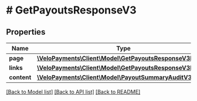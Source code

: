# # GetPayoutsResponseV3

## Properties

Name | Type | Description | Notes
------------ | ------------- | ------------- | -------------
**page** | [**\VeloPayments\Client\Model\GetPayoutsResponseV3Page**](GetPayoutsResponseV3Page.md) |  | [optional] 
**links** | [**\VeloPayments\Client\Model\GetPayoutsResponseV3Links[]**](GetPayoutsResponseV3Links.md) |  | [optional] 
**content** | [**\VeloPayments\Client\Model\PayoutSummaryAuditV3[]**](PayoutSummaryAuditV3.md) |  | [optional] 

[[Back to Model list]](../../README.md#documentation-for-models) [[Back to API list]](../../README.md#documentation-for-api-endpoints) [[Back to README]](../../README.md)


